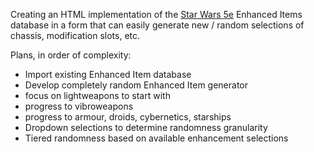 Creating an HTML implementation of the [Star Wars 5e](https://www.sw5e.com) Enhanced Items database in a form that can easily generate new / random selections of chassis, modification slots, etc.

Plans, in order of complexity:

- Import existing Enhanced Item database
- Develop completely random Enhanced Item generator
 - focus on lightweapons to start with
 - progress to vibroweapons
 - progress to armour, droids, cybernetics, starships
- Dropdown selections to determine randomness granularity
- Tiered randomness based on available enhancement selections
